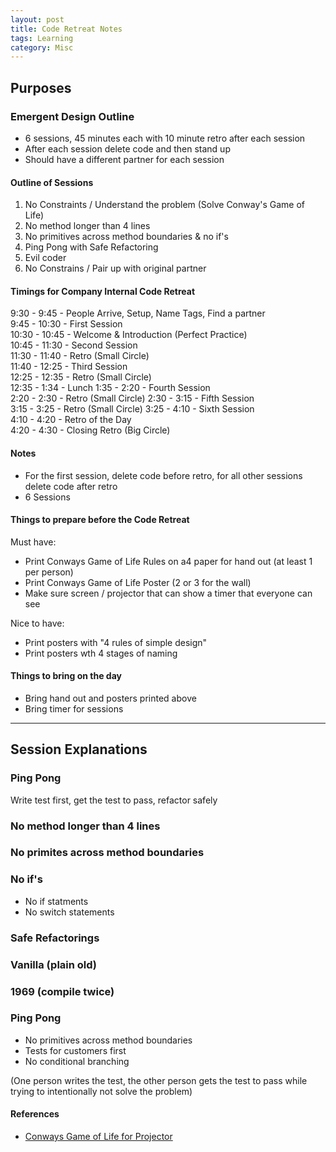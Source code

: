 ```yaml
---
layout: post
title: Code Retreat Notes
tags: Learning
category: Misc
---
```

## Purposes

### Emergent Design Outline

- 6 sessions, 45 minutes each with 10 minute retro after each session  
- After each session delete code and then stand up  
- Should have a different partner for each session  

#### Outline of Sessions

1. No Constraints / Understand the problem (Solve Conway's Game of Life)  
2. No method longer than 4 lines   
3. No primitives across method boundaries & no if's
4. Ping Pong with Safe Refactoring 
5. Evil coder 
6. No Constrains / Pair up with original partner  

#### Timings for Company Internal Code Retreat  

9:30 - 9:45 	- People Arrive, Setup, Name Tags, Find a partner  
9:45 - 10:30 	- First Session  
10:30 - 10:45 	- Welcome & Introduction (Perfect Practice)  
10:45 - 11:30 	- Second Session  
11:30 - 11:40 	- Retro (Small Circle)  
11:40 - 12:25 	- Third Session  
12:25 - 12:35 	- Retro (Small Circle)  
12:35 - 1:34 	- Lunch
1:35 - 2:20 	- Fourth Session  
2:20 - 2:30 	- Retro (Small Circle) 
2:30 - 3:15	- Fifth Session  
3:15 - 3:25	- Retro (Small Circle) 
3:25 - 4:10	- Sixth Session  
4:10 - 4:20	- Retro of the Day  
4:20 - 4:30	- Closing Retro (Big Circle)  

#### Notes 

- For the first session, delete code before retro, for all other sessions delete code after retro 
- 6 Sessions  

#### Things to prepare before the Code Retreat 

Must have:  

- Print Conways Game of Life Rules on a4 paper for hand out (at least 1 per person) 
- Print Conways Game of Life Poster (2 or 3 for the wall) 
- Make sure screen / projector that can show a timer that everyone can see

Nice to have:  

- Print posters with "4 rules of simple design"
- Print posters wth 4 stages of naming

#### Things to bring on the day

- Bring hand out and posters printed above
- Bring timer for sessions

-------------------------------------------------------------------------------------------------------------

## Session Explanations

### Ping Pong  

Write test first, get the test to pass, refactor safely  

### No method longer than 4 lines

### No primites across method boundaries


### No if's  

- No if statments  
- No switch statements  

### Safe Refactorings  

### Vanilla (plain old)  

### 1969 (compile twice)  

### Ping Pong    

- No primitives across method boundaries  
- Tests for customers first  
- No conditional branching  

(One person writes the test, the other person gets the test to pass while trying to intentionally not solve the problem)   

#### References ####

- <a href="{{ site.url }}/assets/documents/CodeRetreat-GOL-Projector.zip">Conways Game of Life for Projector</a>  
